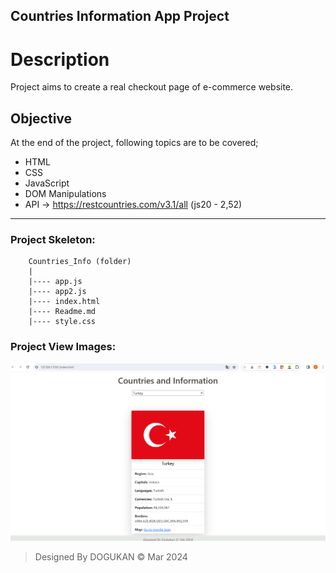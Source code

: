 ## Countries Information App Project

# Description
Project aims to create a real checkout page of e-commerce website.

## Objective
At the end of the project, following topics are to be covered;
* HTML
* CSS
* JavaScript
* DOM Manipulations
* API -> https://restcountries.com/v3.1/all (js20 - 2,52)

-----

### Project Skeleton:

```
    Countries_Info (folder)
    |
    |---- app.js
    |---- app2.js
    |---- index.html
    |---- Readme.md
    |---- style.css
```

### Project View Images:

![images](./Project_img_view.png)

> Designed By DOGUKAN © Mar 2024